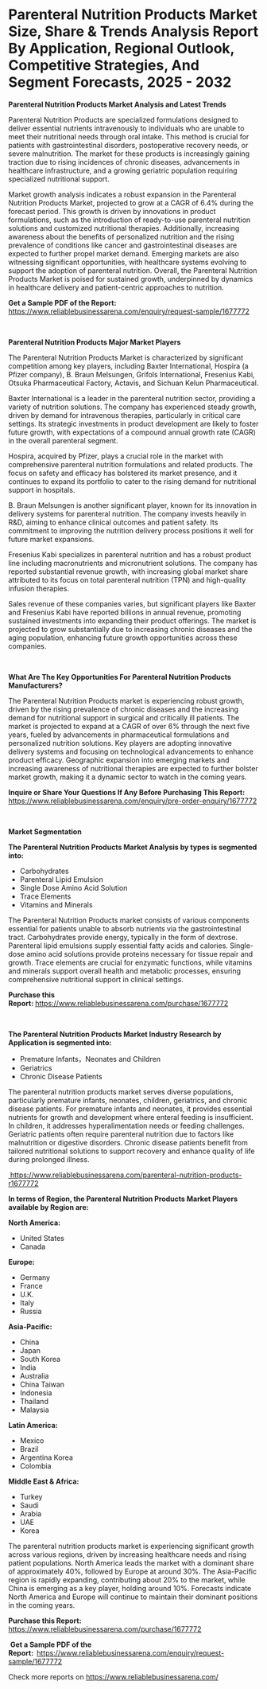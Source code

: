 <p><h1>Parenteral Nutrition Products Market Size, Share & Trends Analysis Report By Application, Regional Outlook, Competitive Strategies, And Segment Forecasts, 2025 - 2032</h1></p><p><strong>Parenteral Nutrition Products Market Analysis and Latest Trends</strong></p>
<p><p>Parenteral Nutrition Products are specialized formulations designed to deliver essential nutrients intravenously to individuals who are unable to meet their nutritional needs through oral intake. This method is crucial for patients with gastrointestinal disorders, postoperative recovery needs, or severe malnutrition. The market for these products is increasingly gaining traction due to rising incidences of chronic diseases, advancements in healthcare infrastructure, and a growing geriatric population requiring specialized nutritional support.</p><p>Market growth analysis indicates a robust expansion in the Parenteral Nutrition Products Market, projected to grow at a CAGR of 6.4% during the forecast period. This growth is driven by innovations in product formulations, such as the introduction of ready-to-use parenteral nutrition solutions and customized nutritional therapies. Additionally, increasing awareness about the benefits of personalized nutrition and the rising prevalence of conditions like cancer and gastrointestinal diseases are expected to further propel market demand. Emerging markets are also witnessing significant opportunities, with healthcare systems evolving to support the adoption of parenteral nutrition. Overall, the Parenteral Nutrition Products Market is poised for sustained growth, underpinned by dynamics in healthcare delivery and patient-centric approaches to nutrition.</p></p>
<p><strong>Get a Sample PDF of the Report:&nbsp;</strong> <a href="https://www.reliablebusinessarena.com/enquiry/request-sample/1677772?utm_campaign=2939&utm_medium=2&utm_source=Github&utm_content=ia&utm_term=25032025&utm_id=parenteral-nutrition-products">https://www.reliablebusinessarena.com/enquiry/request-sample/1677772</a></p>
<p>&nbsp;</p>
<p><strong>Parenteral Nutrition Products Major Market Players</strong></p>
<p><p>The Parenteral Nutrition Products Market is characterized by significant competition among key players, including Baxter International, Hospira (a Pfizer company), B. Braun Melsungen, Grifols International, Fresenius Kabi, Otsuka Pharmaceutical Factory, Actavis, and Sichuan Kelun Pharmaceutical. </p><p>Baxter International is a leader in the parenteral nutrition sector, providing a variety of nutrition solutions. The company has experienced steady growth, driven by demand for intravenous therapies, particularly in critical care settings. Its strategic investments in product development are likely to foster future growth, with expectations of a compound annual growth rate (CAGR) in the overall parenteral segment.</p><p>Hospira, acquired by Pfizer, plays a crucial role in the market with comprehensive parenteral nutrition formulations and related products. The focus on safety and efficacy has bolstered its market presence, and it continues to expand its portfolio to cater to the rising demand for nutritional support in hospitals.</p><p>B. Braun Melsungen is another significant player, known for its innovation in delivery systems for parenteral nutrition. The company invests heavily in R&D, aiming to enhance clinical outcomes and patient safety. Its commitment to improving the nutrition delivery process positions it well for future market expansions.</p><p>Fresenius Kabi specializes in parenteral nutrition and has a robust product line including macronutrients and micronutrient solutions. The company has reported substantial revenue growth, with increasing global market share attributed to its focus on total parenteral nutrition (TPN) and high-quality infusion therapies.</p><p>Sales revenue of these companies varies, but significant players like Baxter and Fresenius Kabi have reported billions in annual revenue, promoting sustained investments into expanding their product offerings. The market is projected to grow substantially due to increasing chronic diseases and the aging population, enhancing future growth opportunities across these companies.</p></p>
<p>&nbsp;</p>
<p><strong>What Are The Key Opportunities For Parenteral Nutrition Products Manufacturers?</strong></p>
<p><p>The Parenteral Nutrition Products market is experiencing robust growth, driven by the rising prevalence of chronic diseases and the increasing demand for nutritional support in surgical and critically ill patients. The market is projected to expand at a CAGR of over 6% through the next five years, fueled by advancements in pharmaceutical formulations and personalized nutrition solutions. Key players are adopting innovative delivery systems and focusing on technological advancements to enhance product efficacy. Geographic expansion into emerging markets and increasing awareness of nutritional therapies are expected to further bolster market growth, making it a dynamic sector to watch in the coming years.</p></p>
<p><strong>Inquire or Share Your Questions If Any Before Purchasing This Report:</strong> <a href="https://www.reliablebusinessarena.com/enquiry/pre-order-enquiry/1677772?utm_campaign=2939&utm_medium=2&utm_source=Github&utm_content=ia&utm_term=25032025&utm_id=parenteral-nutrition-products">https://www.reliablebusinessarena.com/enquiry/pre-order-enquiry/1677772</a></p>
<p>&nbsp;</p>
<p><strong>Market Segmentation</strong></p>
<p><strong>The Parenteral Nutrition Products Market Analysis by types is segmented into:</strong></p>
<p><ul><li>Carbohydrates</li><li>Parenteral Lipid Emulsion</li><li>Single Dose Amino Acid Solution</li><li>Trace Elements</li><li>Vitamins and Minerals</li></ul></p>
<p><p>The Parenteral Nutrition Products market consists of various components essential for patients unable to absorb nutrients via the gastrointestinal tract. Carbohydrates provide energy, typically in the form of dextrose. Parenteral lipid emulsions supply essential fatty acids and calories. Single-dose amino acid solutions provide proteins necessary for tissue repair and growth. Trace elements are crucial for enzymatic functions, while vitamins and minerals support overall health and metabolic processes, ensuring comprehensive nutritional support in clinical settings.</p></p>
<p><strong>Purchase this Report:&nbsp;</strong><a href="https://www.reliablebusinessarena.com/purchase/1677772?utm_campaign=2939&utm_medium=2&utm_source=Github&utm_content=ia&utm_term=25032025&utm_id=parenteral-nutrition-products">https://www.reliablebusinessarena.com/purchase/1677772</a></p>
<p>&nbsp;</p>
<p><strong>The Parenteral Nutrition Products Market Industry Research by Application is segmented into:</strong></p>
<p><ul><li>Premature Infants，Neonates and Children</li><li>Geriatrics</li><li>Chronic Disease Patients</li></ul></p>
<p><p>The parenteral nutrition products market serves diverse populations, particularly premature infants, neonates, children, geriatrics, and chronic disease patients. For premature infants and neonates, it provides essential nutrients for growth and development where enteral feeding is insufficient. In children, it addresses hyperalimentation needs or feeding challenges. Geriatric patients often require parenteral nutrition due to factors like malnutrition or digestive disorders. Chronic disease patients benefit from tailored nutritional solutions to support recovery and enhance quality of life during prolonged illness.</p></p>
<p><a href="https://www.reliablebusinessarena.com/parenteral-nutrition-products-r1677772?utm_campaign=2939&utm_medium=2&utm_source=Github&utm_content=ia&utm_term=25032025&utm_id=parenteral-nutrition-products">&nbsp;https://www.reliablebusinessarena.com/parenteral-nutrition-products-r1677772</a></p>
<p><strong>In terms of Region, the Parenteral Nutrition Products Market Players available by Region are:</strong></p>
<p>
    <p> <strong> North America: </strong>
        <ul>
            <li>United States</li>
            <li>Canada</li>
        </ul>
        </p> 
    <p> <strong> Europe: </strong>
        <ul>
            <li>Germany</li>
            <li>France</li>
            <li>U.K.</li>
            <li>Italy</li>
            <li>Russia</li>
        </ul>
        </p> 
    <p> <strong> Asia-Pacific: </strong>
        <ul>
            <li>China</li>
            <li>Japan</li>
            <li>South Korea</li>
            <li>India</li>
            <li>Australia</li>
            <li>China Taiwan</li>
            <li>Indonesia</li>
            <li>Thailand</li>
            <li>Malaysia</li>
        </ul>
        </p> 
    <p> <strong> Latin America: </strong>
        <ul>
            <li>Mexico</li>
            <li>Brazil</li>
            <li>Argentina Korea</li>
            <li>Colombia</li>
        </ul>
        </p> 
    <p> <strong> Middle East & Africa: </strong>
        <ul>
            <li>Turkey</li>
            <li>Saudi</li>
            <li>Arabia</li>
            <li>UAE</li>
            <li>Korea</li>
        </ul>
    </p>
    </p>
<p><p>The parenteral nutrition products market is experiencing significant growth across various regions, driven by increasing healthcare needs and rising patient populations. North America leads the market with a dominant share of approximately 40%, followed by Europe at around 30%. The Asia-Pacific region is rapidly expanding, contributing about 20% to the market, while China is emerging as a key player, holding around 10%. Forecasts indicate North America and Europe will continue to maintain their dominant positions in the coming years.</p></p>
<p><strong>Purchase this Report: </strong><a href="https://www.reliablebusinessarena.com/purchase/1677772?utm_campaign=2939&utm_medium=2&utm_source=Github&utm_content=ia&utm_term=25032025&utm_id=parenteral-nutrition-products">https://www.reliablebusinessarena.com/purchase/1677772</a></p>
<p>&nbsp;<strong>Get a Sample PDF of the Report:&nbsp;&nbsp;</strong><a href="https://www.reliablebusinessarena.com/enquiry/request-sample/1677772?utm_campaign=2939&utm_medium=2&utm_source=Github&utm_content=ia&utm_term=25032025&utm_id=parenteral-nutrition-products">https://www.reliablebusinessarena.com/enquiry/request-sample/1677772</a></p>
<p><strong></strong></p>
<p>Check more reports on <a href="https://www.reliablebusinessarena.com/?utm_campaign=2939&utm_medium=2&utm_source=Github&utm_content=ia&utm_term=25032025&utm_id=parenteral-nutrition-products">https://www.reliablebusinessarena.com/</a></p>